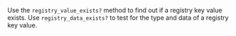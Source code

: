 Use the `registry_value_exists?` method to find out if a registry key
value exists. Use `registry_data_exists?` to test for the type and data
of a registry key value.
